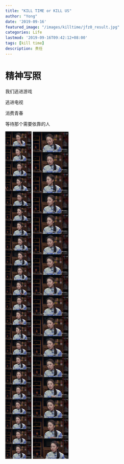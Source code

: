 ```yaml
---
title: "KILL TIME or KILL US"
author: "Yong"
date: '2019-09-16'
featured_image: "/images/killtime/jfz0_result.jpg"
categories: Life
lastmod: '2019-09-16T09:42:12+08:00'
tags: [kill time]
description: 责任
---
```


# 精神写照

我们逃进游戏

逃进电视

消费青春

等待那个需要依靠的人

![time](/images/killtime/jfz1_result.jpg)
![kill](/images/killtime/jfz_result.jpg)
